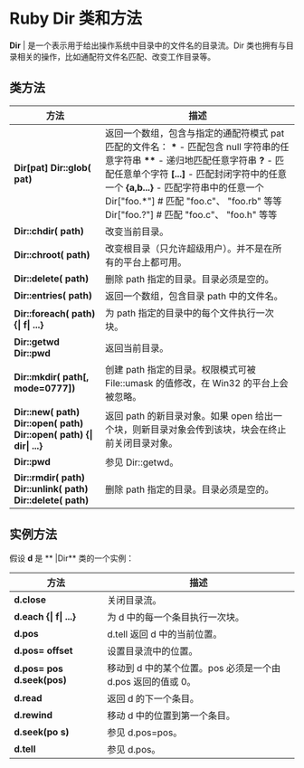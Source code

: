 
# Ruby Dir 类和方法

**Dir** | 是一个表示用于给出操作系统中目录中的文件名的目录流。Dir 类也拥有与目录相关的操作，比如通配符文件名匹配、改变工作目录等。

## 类方法

| 方法 | 描述 |
| --- | --- |
| **Dir[pat] Dir::glob( pat)** | 返回一个数组，包含与指定的通配符模式 pat 匹配的文件名：  **\*** - 匹配包含 null 字符串的任意字符串  **\*\*** - 递归地匹配任意字符串  **?** - 匹配任意单个字符  **[...]** - 匹配封闭字符中的任意一个  **{a,b...}** - 匹配字符串中的任意一个 Dir["foo.*"] # 匹配 "foo.c"、 "foo.rb" 等等 Dir["foo.?"] # 匹配 "foo.c"、 "foo.h" 等等 |
| **Dir::chdir( path)** | 改变当前目录。 |
| **Dir::chroot( path)** | 改变根目录（只允许超级用户）。并不是在所有的平台上都可用。 |
| **Dir::delete( path)** | 删除 path 指定的目录。目录必须是空的。 |
| **Dir::entries( path)** | 返回一个数组，包含目录 path 中的文件名。 |
| **Dir::foreach( path) {&#124; f&#124; ...}** | 为 path 指定的目录中的每个文件执行一次块。 |
| **Dir::getwd Dir::pwd** | 返回当前目录。 |
| **Dir::mkdir( path[, mode=0777])** | 创建 path 指定的目录。权限模式可被 File::umask 的值修改，在 Win32 的平台上会被忽略。 |
| **Dir::new( path) Dir::open( path) Dir::open( path) {&#124; dir&#124; ...}** | 返回 path 的新目录对象。如果 open 给出一个块，则新目录对象会传到该块，块会在终止前关闭目录对象。 |
| **Dir::pwd** | 参见 Dir::getwd。 |
| **Dir::rmdir( path) Dir::unlink( path) Dir::delete( path)** | 删除 path 指定的目录。目录必须是空的。 |

## 实例方法

假设 **d** 是 ** |Dir** 类的一个实例：

| 方法 | 描述 |
| --- | --- |
| **d.close** | 关闭目录流。 |
| **d.each {&#124; f&#124; ...}** | 为 d 中的每一个条目执行一次块。 |
| **d.pos** | d.tell 返回 d 中的当前位置。 |
| **d.pos= offset** | 设置目录流中的位置。 |
| **d.pos= pos d.seek(pos)** | 移动到 d 中的某个位置。pos 必须是一个由 d.pos 返回的值或 0。 |
| **d.read** | 返回 d 的下一个条目。 |
| **d.rewind** | 移动 d 中的位置到第一个条目。 |
| **d.seek(po s)** | 参见 d.pos=pos。 |
| **d.tell** | 参见 d.pos。 |


